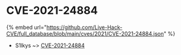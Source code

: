 # CVE-2021-24884
{% embed url="https://github.com/Live-Hack-CVE/full_database/blob/main/cves/2021/CVE-2021-24884.json" %}

* S1lkys ~> [CVE-2021-24884](https://www.alice-snow.ru/2021/database/cve-2021-24884/cve-2021-24884-s1lkys)